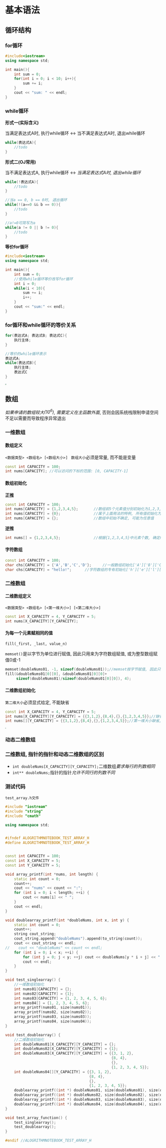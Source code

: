 # 基本语法

## 循环结构

### for循环

```c++
#include<iostream>
using namespace std;

int main(){
    int sum = 0;
    for(int i = 0; i < 10; i++){
        sum += i;
    }
    cout << "sum: " << endl;
}
```

### while循环

**形式一(实际含义)**

当满足表达式A时, 执行while循环 $\leftrightarrow$ 当不满足表达式A时, 退出while循环

```c++
while(表达式A){
    //todo
}
```

**形式二(OJ常用)**

 当不满足表达式A, 执行while循环 $\leftrightarrow$ *当满足表达式A时, 退出while循环*

```c++
while(!表达式A){
    //todo
}

//当a == 0, b == 0时, 退出循环
while(!(a==0 && b == 0)){
    //todo
}

//a!=0可简写为a
while(a != 0 || b != 0){ 
    //todo
}
```

**等价for循环**

```c++
#include<iostream>
using namespace std;

int main(){
    int sum = 0;
	//使用while循环等价改写for循环
    int i = 0;
    while(i < 10){
        sum += i;
        i++;
    }
    cout << "sum:" << endl;
} 
```

### for循环和while循环的等价关系

```c++
for(表达式A; 表达式B; 表达式C){
    执行主体;
}

//等价的while循环表示
表达式A;
while(表达式B){
    执行主体;
    表达式C
}
```

<img src="https://namebucket.oss-cn-beijing.aliyuncs.com/img/for%E5%BE%AA%E7%8E%AF%E5%92%8Cwhile%E5%BE%AA%E7%8E%AF%E5%85%B3%E7%B3%BB%E5%9B%BE.svg" style="zoom:25%;" />

## 数组

*如果申请的数组较大$(10^6)$, 需要定义在主函数外面*, 否则会因系统栈限制申请空间不足以需要而导致程序异常退出

### 一维数组

#### 数组定义

`<数据类型> <数组名> [<数组大小>] `
`数组大小`必须是常量, 而不能是变量

```c++
const int CAPACITY = 100;
int nums[CAPACITY];	//可以访问的下标的范围: [0, CAPACITY-1]		
```

#### 数组初始化

**正推**

```c++
const int CAPACITY = 100;
int nums[CAPACITY] = {1,2,3,4,5};		//数组前5个元素值分别初始化为1,2,3,4,5; 其它值初始化为0
int nums[CAPACITY] = {0};				//属于上面用法的特例, 所有值初始化为0
int nums[CAPACITY] = {};				//数组中初始不确定, 可能为任意值
```

**逆推**

```c++
int nums[] = {1,2,3,4,5};				//根据{1,2,3,4,5}中元素个数, 确定nums的大小为5
```

#### 字符数组

```c++
const int CAPACITY = 100;
char chs[CAPACITY] = {'A','B','C','D'};		//一般数组初始化['A']['B']['C']['D'][0][0]
char chs[CAPACITY] = "hello!";		//字符数组的专有初始化['h']['e']['l']['l']['o'][0]

```







### 二维数组

#### 二维数组定义

`<数据类型> <数组名> [<第一维大小>] [<第二维大小>]`

```c++
const int X_CAPACITY = 4, Y_CAPACITY = 5;
int nums[X_CAPACITY][Y_CAPACITY];
```

#### 为每一个元素赋相同的值

`fill(_first, _last, value_n)`

`memset()`是以字节为单位进行赋值, 因此只用来为字符数组赋值, 或为整型数组赋值0或-1

```c++
memset(doubleNums01, -1, sizeof(doubleNums01));//memset按字节赋值, 因此只需要知道占用多少字节
fill(&doubleNums01[0][0], &doubleNums01[0][0]+
	 sizeof(doubleNums01)/sizeof(doubleNums01[0][0]), 4);
```



#### 二维数组初始化

`第二维大小`必须显式给定, 不能缺省

```c++
const int X_CAPACITY = 4, Y_CAPACITY = 5;
int nums[X_CAPACITY][Y_CAPACITY] = {{3,1,2},{8,4},{},{1,2,3,4,5}};//缺省部分均初始化为0
int nums[][Y_CAPACITY] = {{3,1,2},{8,4},{},{1,2,3,4,5}};//第一维大小缺省, 根

```

<img src="https://namebucket.oss-cn-beijing.aliyuncs.com/img/%E4%BA%8C%E7%BB%B4%E6%95%B0%E7%BB%84%E9%80%BB%E8%BE%91%E5%9B%BE.svg" style="zoom:20%;" />

### 动态二维数组





### 二维数组, 指针的指针和动态二维数组的区别

+ `int doubleNums[X_CAPACITY][Y_CAPACITY];`二维数组*要求每行的列数相同*
+ `int** doubleNums;`指针的指针*允许不同行的列数不同*





### 测试代码

`test_array.h文件`

```c++
#include "iostream"
#include "string"
#include "cmath"

using namespace std;


#ifndef ALOGRITHMNOTEBOOK_TEST_ARRAY_H
#define ALOGRITHMNOTEBOOK_TEST_ARRAY_H


const int CAPACITY = 100;
const int X_CAPACITY = 5;
const int Y_CAPACITY = 5;

void array_printf(int *nums, int length) {
    static int count = 0;
    count++;
    cout << "nums" << count << ":";
    for (int i = 0; i < length; ++i) {
        cout << nums[i] << " ";
    }
    cout << endl;
}

void doublearray_printf(int *doubleNums, int x, int y) {
    static int count = 0;
    count++;
    string cout_string;
    cout_string.append("doubleNums").append(to_string(count));
    cout << cout_string << endl;
//    cout << "doubleNums" << count << endl;
    for (int i = 0; i < x; ++i) {
        for (int j = 0; j < y; ++j) cout << doubleNums[y * i + j] << " ";
        cout << endl;
    }
}

void test_singlearray() {
    //一维数组初始化
    int nums01[CAPACITY] = {};
    int nums02[CAPACITY] = {1};
    int nums03[CAPACITY] = {1, 2, 3, 4, 5, 6};
    int nums04[] = {1, 2, 3, 4, 5, 6};
    array_printf(nums01, size(nums01));
    array_printf(nums02, size(nums02));
    array_printf(nums03, size(nums03));
    array_printf(nums04, size(nums04));
}

void test_doublearray() {
    //二维数组初始化
    int doubleNums01[X_CAPACITY][Y_CAPACITY] = {};
    int doubleNums02[X_CAPACITY][Y_CAPACITY] = {1};
    int doubleNums03[X_CAPACITY][Y_CAPACITY] = {{3, 1, 2},
                                                {8, 4},
                                                {},
                                                {1, 2, 3, 4, 5}};
    int doubleNums04[][Y_CAPACITY] = {{3, 1, 2},
                                      {8, 4},
                                      {},
                                      {1, 2, 3, 4, 5}};
    doublearray_printf((int *) doubleNums01, size(doubleNums01), size(doubleNums01[0]));
    doublearray_printf((int *) doubleNums02, size(doubleNums02), size(doubleNums02[0]));
    doublearray_printf((int *) doubleNums03, size(doubleNums03), size(doubleNums03[0]));
    doublearray_printf((int *) doubleNums04, size(doubleNums04), size(doubleNums04[0]));
}

void test_array_function() {
    test_singlearray();
    test_doublearray();
}

#endif //ALOGRITHMNOTEBOOK_TEST_ARRAY_H
```


